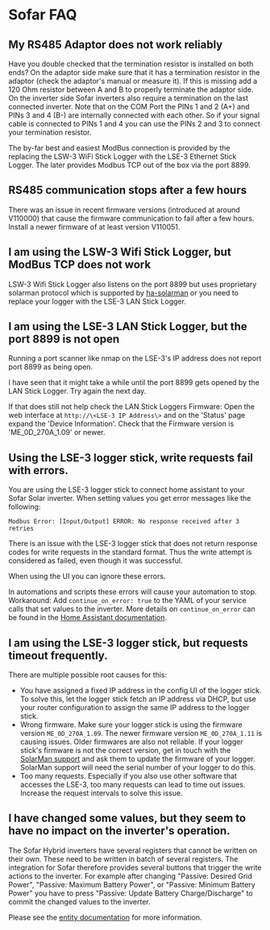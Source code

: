 # Sofar FAQ

## My RS485 Adaptor does not work reliably

Have you double checked that the termination resistor is installed on both ends? On the adaptor side make sure that it has a termination resistor in the adaptor (check the adaptor's manual or measure it). If this is missing add a 120 Ohm resistor between A and B to properly terminate the adaptor side. On the inverter side Sofar inverters also require a termination on the last connected inverter. Note that on the COM Port the PINs 1 and 2 (A+) and PINs 3 and 4 (B-) are internally connected with each other. So if your signal cable is connected to PINs 1 and 4 you can use the PINs 2 and 3 to connect your termination resistor.

The by-far best and easiest ModBus connection is provided by the replacing the LSW-3 WiFi Stick Logger with the LSE-3 Ethernet Stick Logger. The later provides Modbus TCP out of the box via the port 8899.

## RS485 communication stops after a few hours

There was an issue in recent firmware versions (introduced at around V110000) that cause the firmware communication to fail after a few hours. Install a newer firmware of at least version V110051.

## I am using the LSW-3 Wifi Stick Logger, but ModBus TCP does not work

LSW-3 Wifi Stick Logger also listens on the port 8899 but uses proprietary solarman protocol which is supported by [ha-solarman](https://github.com/davidrapan/ha-solarman) or you need to replace your logger with the LSE-3 LAN Stick Logger.

## I am using the LSE-3 LAN Stick Logger, but the port 8899 is not open

Running a port scanner like nmap on the LSE-3's IP address does not report port 8899 as being open.

I have seen that it might take a while until the port 8899 gets opened by the LAN Stick Logger. Try again the next day.

If that does still not help check the LAN Stick Loggers Firmware: Open the web interface at `http://\<LSE-3 IP Address\>` and on the 'Status' page expand the 'Device Information'. Check that the Firmware version is 'ME_0D_270A_1.09' or newer.

## Using the LSE-3 logger stick, write requests fail with errors.

You are using the LSE-3 logger stick to connect home assistant to your Sofar Solar inverter. When setting values you get error messages like the following:

`Modbus Error: [Input/Output] ERROR: No response received after 3 retries`

There is an issue with the LSE-3 logger stick that does not return response codes for write requests in the standard format. Thus the write attempt is considered as failed, even though it was successful.

When using the UI you can ignore these errors.

In automations and scripts these errors will cause your automation to stop. Workaround: Add `continue_on_error: true` to the YAML of your service calls that set values to the inverter. More details on `continue_on_error` can be found in the [Home Assistant documentation](https://www.home-assistant.io/docs/scripts/#continuing-on-error).

## I am using the LSE-3 logger stick, but requests timeout frequently.

There are multiple possible root causes for this:

- You have assigned a fixed IP address in the config UI of the logger stick. To solve this, let the logger stick fetch an IP address via DHCP, but use your router configuration to assign the same IP address to the logger stick.
- Wrong firmware. Make sure your logger stick is using the firmware version `ME_0D_270A_1.09`. The newer firmware version `ME_0D_270A_1.11` is causing issues. Older firmwares are also not reliable. If your logger stick's firmware is not the correct version, get in touch with the [SolarMan support](https://www.solarmanpv.com/supportservice/service-contact/) and ask them to update the firmware of your logger. SolarMan support will need the serial number of your logger to do this.
- Too many requests. Especially if you also use other software that accesses the LSE-3, too many requests can lead to time out issues. Increase the request intervals to solve this issue.


## I have changed some values, but they seem to have no impact on the inverter's operation.

The Sofar Hybrid inverters have several registers that cannot be written on their own. These need to be written in batch of several registers. The integration for Sofar therefore provides several buttons that trigger the write actions to the inverter. For example after changing "Passive: Desired Grid Power", "Passive: Maximum Battery Power", or "Passive: Minimum Battery Power" you have to press "Passive: Update Battery Charge/Discharge" to commit the changed values to the inverter.

Please see the [entity documentation](sofar-entity-description.md) for more information.
